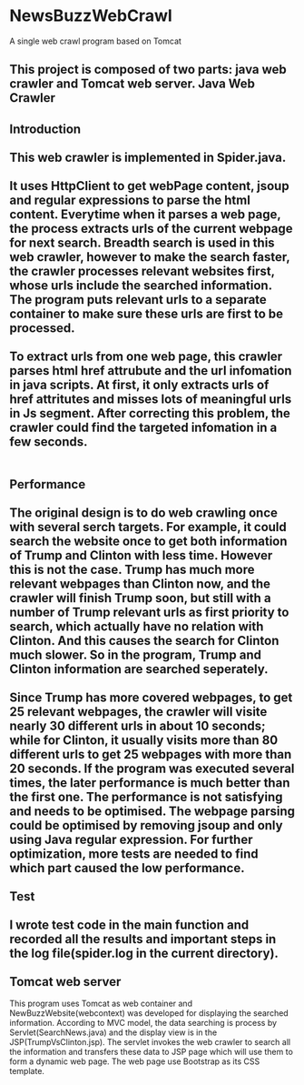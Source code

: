# NewsBuzzWebCrawl
A single web crawl program based on Tomcat

This project is composed of two parts: java web crawler and Tomcat web server. 
Java Web Crawler
--------
Introduction
<br/><br/>
This web crawler is implemented in Spider.java.
<br/><br/>
It uses HttpClient to get webPage content, jsoup and regular expressions to parse the html content. Everytime when it parses a web page, the process extracts urls of the current webpage for next search. Breadth search is used in this web crawler, however to make the search faster, the crawler processes relevant websites first, whose urls include the searched information. The program puts relevant urls to a separate container to make sure these urls are first to be processed.
<br/><br/>
To extract urls from one web page, this crawler parses html href attrubute and the url infomation in java scripts. At first, it only extracts urls of href attritutes and misses lots of meaningful urls in Js segment. After correcting this problem, the crawler could find the targeted infomation in a few seconds.  
<br/><br/>
Performance
<br/><br/>
The original design is to do web crawling once with several serch targets. For example, it could search the website once to get both information of Trump and Clinton with less time. However this is not the case. Trump has much more relevant webpages than Clinton now, and the crawler will finish Trump soon, but still with a number of Trump relevant urls as first priority to search, which actually have no relation with Clinton. And this causes the search for Clinton much slower. So in the program, Trump and Clinton information are searched seperately.
<br/><br/>
Since Trump has more covered webpages, to get 25 relevant webpages, the crawler will visite nearly 30 different urls in about 10 seconds; while for Clinton, it usually visits more than 80 different urls to get 25 webpages with more than 20 seconds. If the program was executed several times, the later performance is much better than the first one. The performance is not satisfying and needs to be optimised. The webpage parsing could be optimised by removing jsoup and only using Java regular expression. For further optimization, more tests are needed to find which part caused the low performance.
<br/><br/>
Test
<br/><br/>
I wrote test code in the main function and recorded all the results and important steps in the log file(spider.log in the current directory). 
<br/><br/>
Tomcat web server
--------
This program uses Tomcat as web container and NewBuzzWebsite(webcontext) was developed for displaying the searched information. According to MVC model, the data searching is process by Servlet(SearchNews.java) and the display view is in the JSP(TrumpVsClinton.jsp). The servlet invokes the web crawler to search all the information and transfers these data to JSP page which will use them to form a dynamic web page. The web page use Bootstrap as its CSS template.






